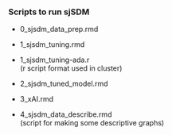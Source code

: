 ### Scripts to run sjSDM


- 0_sjsdm_data_prep.rmd  

- 1_sjsdm_tuning.rmd  

- 1_sjsdm_tuning-ada.r  
  (r script format used in cluster)

- 2_sjsdm_tuned_model.rmd  

- 3_xAI.rmd  

- 4_sjsdm_data_describe.rmd  
  (script for making some descriptive graphs)
